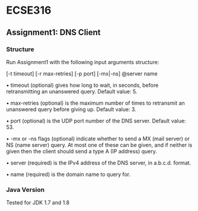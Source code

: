 # ECSE316
## Assignment1: DNS Client

### Structure
Run Assignment1 with the following input arguments structure:

[-t timeout] [-r max-retries] [-p port] [-mx|-ns] @server name

• timeout (optional) gives how long to wait, in seconds, before retransmitting an
unanswered query. Default value: 5.

• max-retries (optional) is the maximum number of times to retransmit an unanswered
query before giving up. Default value: 3.

• port (optional) is the UDP port number of the DNS server. Default value: 53.

• -mx or -ns flags (optional) indicate whether to send a MX (mail server) or NS (name server)
query. At most one of these can be given, and if neither is given then the client should send a
type A (IP address) query.

• server (required) is the IPv4 address of the DNS server, in a.b.c.d. format.

• name (required) is the domain name to query for.

### Java Version
Tested for JDK 1.7 and 1.8

